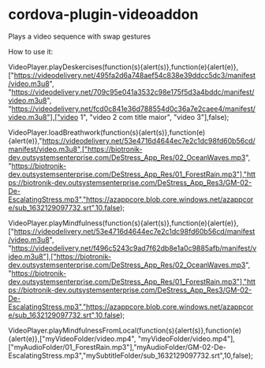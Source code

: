 # cordova-plugin-videoaddon
Plays a video sequence with swap gestures

How to use it:

VideoPlayer.playDeskercises(function(s){alert(s)},function(e){alert(e)},["https://videodelivery.net/495fa2d6a748aef54c838e39ddcc5dc3/manifest/video.m3u8", "https://videodelivery.net/709c95e041a3532c98e175f5d3a4bddc/manifest/video.m3u8", "https://videodelivery.net/fcd0c841e36d788554d0c36a7e2caee4/manifest/video.m3u8"],["video 1", "video 2 com title maior", "video 3"],false);
        
VideoPlayer.loadBreathwork(function(s){alert(s)},function(e){alert(e)},"https://videodelivery.net/53e4716d4644ec7e2c1dc98fd60b56cd/manifest/video.m3u8",["https://biotronik-dev.outsystemsenterprise.com/DeStress_App_Res/02_OceanWaves.mp3", "https://biotronik-dev.outsystemsenterprise.com/DeStress_App_Res/01_ForestRain.mp3"],"https://biotronik-dev.outsystemsenterprise.com/DeStress_App_Res3/GM-02-De-EscalatingStress.mp3","https://azappcore.blob.core.windows.net/azappcore/sub_1632129097732.srt",10,false);

VideoPlayer.playMindfulness(function(s){alert(s)},function(e){alert(e)},["https://videodelivery.net/53e4716d4644ec7e2c1dc98fd60b56cd/manifest/video.m3u8", "https://videodelivery.net/f496c5243c9ad7f62db8e1a0c9885afb/manifest/video.m3u8"],["https://biotronik-dev.outsystemsenterprise.com/DeStress_App_Res/02_OceanWaves.mp3", "https://biotronik-dev.outsystemsenterprise.com/DeStress_App_Res/01_ForestRain.mp3"],"https://biotronik-dev.outsystemsenterprise.com/DeStress_App_Res3/GM-02-De-EscalatingStress.mp3","https://azappcore.blob.core.windows.net/azappcore/sub_1632129097732.srt",10,false);

VideoPlayer.playMindfulnessFromLocal(function(s){alert(s)},function(e){alert(e)},["myVideoFolder/video.mp4", "myVideoFolder/video.mp4"],["myAudioFolder/01_ForestRain.mp3"],"myAudioFolder/GM-02-De-EscalatingStress.mp3","mySubtitleFolder/sub_1632129097732.srt",10,false);

